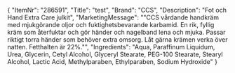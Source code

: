 {
  "ItemNr": "286591",
  "Title": "test",
  "Brand": "CCS",
  "Description": "Fot och Hand Extra Care  julkit",
  "MarketingMessage": "\"CCS vårdande handkräm med mjukgörande oljor och fuktighetsbevarande karbamid. En rik, fyllig kräm som återfuktar och gör händer och nagelband lena och mjuka. Passar riktigt torra händer som behöver extra omsorg. Låt gärna krämen verka över natten. Fetthalten är 22%.\"",
  "Ingredients": "Aqua, Paraffinum Liquidum, Urea, Glycerin, Cetyl Alcohol, Glyceryl Stearate, PEG-100 Stearate, Stearyl Alcohol, Lactic Acid, Methylparaben, Ethylparaben, Sodium Hydroxide"
}